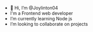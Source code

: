 - 👋 Hi, I’m @Joylinton04
- I'm a Frontend web developer
- I’m currently learning Node js
- I’m looking to collaborate on projects


